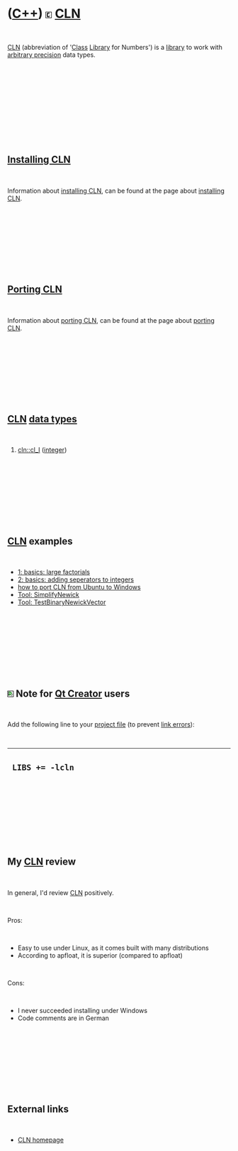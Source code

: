 



 

 

 

 

 

([C++](Cpp.md)) ![CLN](PicCln.png) [CLN](CppCln.md)
=====================================================

 

[CLN](CppCln.md) (abbreviation of '[Class](CppClass.md)
[Library](CppLibrary.md) for Numbers') is a [library](CppLibrary.md)
to work with [arbitrary precision](CppArbitraryPrecision.md) data
types.

 

 

 

 

 

 

[Installing CLN](CppClnInstall.md)
-----------------------------------

 

Information about [installing CLN](CppClnInstall.md), can be found at
the page about [installing CLN](CppClnInstall.md).

 

 

 

 

 

[Porting CLN](CppClnPort.md)
-----------------------------

 

Information about [porting CLN](CppClnPort.md), can be found at the
page about [porting CLN](CppClnPort.md).

 

 

 

 

 

[CLN](CppCln.md) [data types](CppDataType.md)
-----------------------------------------------

 

1.  [cln::cl\_I](CppCl_I.md) ([integer](CppInt.md))

 

 

 

 

 

[CLN](CppCln.md) examples
--------------------------

 

-   [1: basics: large factorials](CppClnExample1.md)
-   [2: basics: adding seperators to integers](CppClnExample2.md)
-   [how to port CLN from Ubuntu to
    Windows](CppClnFromUbuntuToWindows.md)
-   [Tool: SimplifyNewick](ToolSimplifyNewick.md)
-   [Tool: TestBinaryNewickVector](ToolTestBinaryNewickVector.md)

 

 

 

 

 

![Qt Creator](PicQtCreator.png) Note for [Qt Creator](CppQtCreator.md) users
-----------------------------------------------------------------------------

 

Add the following line to your [project file](CppQtProjectFile.md) (to
prevent [link errors](CppLinkError.md)):

 

  ------------------
  ` LIBS += -lcln`
  ------------------

 

 

 

 

 

My [CLN](CppCln.md) review
---------------------------

 

In general, I'd review [CLN](CppCln.md) positively.

 

Pros:

 

-   Easy to use under Linux, as it comes built with many distributions
-   According to apfloat, it is superior (compared to apfloat)

 

Cons:

 

-   I never succeeded installing under Windows
-   Code comments are in German

 

 

 

 

 

External links
--------------

 

-   [CLN homepage](http://www.ginac.de/CLN)

 

 

 

 

 





 



